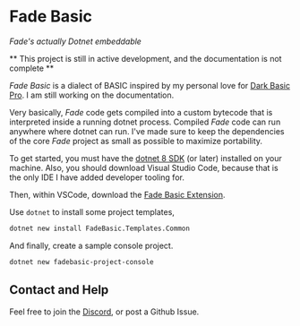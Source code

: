 # Fade Basic

_Fade's actually Dotnet embeddable_ 

** This project is still in active development, and the documentation is not complete **

_Fade Basic_ is a dialect of BASIC inspired by my personal love for [Dark Basic Pro](https://www.reddit.com/r/DarkBasicDev/). I am still working on the documentation. 

Very basically, _Fade_ code gets compiled into a custom bytecode that is interpreted inside a running dotnet process. Compiled _Fade_ code can run anywhere where dotnet can run. I've made sure to keep the dependencies of the core _Fade_ project as small as possible to maximize portability. 

To get started, you must have the [dotnet 8 SDK](https://dotnet.microsoft.com/en-us/download/dotnet/8.0) (or later) installed on your machine. Also, you should download Visual Studio Code, because that is the only IDE I have added developer tooling for.

Then, within VSCode, download the [Fade Basic Extension](https://marketplace.visualstudio.com/items?itemName=BrewedInk.fadebasic). 

Use `dotnet` to install some project templates, 

```sh
dotnet new install FadeBasic.Templates.Common
```

And finally, create a sample console project. 
```sh
dotnet new fadebasic-project-console 
```

## Contact and Help

Feel free to join the [Discord](https://discord.gg/d7Q5EuQc), or post a Github Issue. 